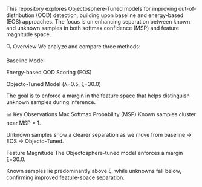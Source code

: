 This repository explores Objectosphere-Tuned models for improving out-of-distribution (OOD) detection, building upon baseline and energy-based (EOS) approaches. The focus is on enhancing separation between known and unknown samples in both softmax confidence (MSP) and feature magnitude space.

🔍 Overview
We analyze and compare three methods:

Baseline Model

Energy-based OOD Scoring (EOS)

Objecto-Tuned Model (λ=0.5, ξ=30.0)

The goal is to enforce a margin in the feature space that helps distinguish unknown samples during inference.

📊 Key Observations
Max Softmax Probability (MSP)
Known samples cluster near MSP = 1.

Unknown samples show a clearer separation as we move from baseline → EOS → Objecto-Tuned.

Feature Magnitude
The Objectosphere-tuned model enforces a margin ξ=30.0.

Known samples lie predominantly above ξ, while unknowns fall below, confirming improved feature-space separation.
